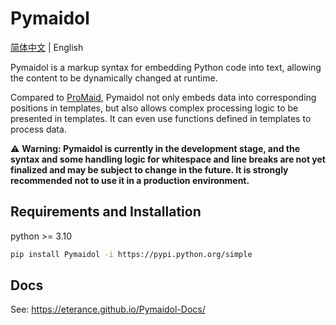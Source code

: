 # Pymaidol

[简体中文](README.md) | English

Pymaidol is a markup syntax for embedding Python code into text, allowing the content to be dynamically changed at runtime.

Compared to [ProMaid](https://github.com/Eterance/ProMaid), Pymaidol not only embeds data into corresponding positions in templates, but also allows complex processing logic to be presented in templates. It can even use functions defined in templates to process data.

⚠ **Warning: Pymaidol is currently in the development stage, and the syntax and some handling logic for whitespace and line breaks are not yet finalized and may be subject to change in the future. It is strongly recommended not to use it in a production environment.**

## Requirements and Installation

python >= 3.10

``` bash
pip install Pymaidol -i https://pypi.python.org/simple
```

## Docs

See: https://eterance.github.io/Pymaidol-Docs/